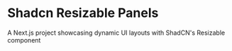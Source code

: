 # Shadcn Resizable Panels

A Next.js project showcasing dynamic UI layouts with ShadCN's Resizable component
